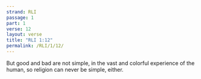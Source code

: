 ```yaml
---
strand: RLI
passage: 1
part: 1
verse: 12
layout: verse
title: "RLI 1:12"
permalink: /RLI/1/12/
---
```

But good and bad are not simple, in the vast and colorful experience of the human, so religion can never be simple, either.
